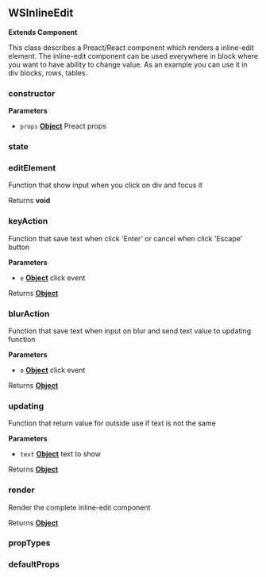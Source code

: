 <!-- Generated by documentation.js. Update this documentation by updating the source code. -->

## WSInlineEdit

**Extends Component**

This class describes a Preact/React component which renders a inline-edit element.
The inline-edit component can be used everywhere in block where you want to have ability to change value.
As an example you can use it in div blocks, rows, tables.

### constructor

**Parameters**

-   `props` **[Object](https://developer.mozilla.org/en-US/docs/Web/JavaScript/Reference/Global_Objects/Object)** Preact props

### state

### editElement

Function that show input when you click on div and focus it

Returns **void** 

### keyAction

Function that save text when click 'Enter' or cancel when click 'Escape' button

**Parameters**

-   `e` **[Object](https://developer.mozilla.org/en-US/docs/Web/JavaScript/Reference/Global_Objects/Object)** click event

Returns **[Object](https://developer.mozilla.org/en-US/docs/Web/JavaScript/Reference/Global_Objects/Object)** 

### blurAction

Function that save text when input on blur and send text value to updating function

**Parameters**

-   `e` **[Object](https://developer.mozilla.org/en-US/docs/Web/JavaScript/Reference/Global_Objects/Object)** click event

Returns **[Object](https://developer.mozilla.org/en-US/docs/Web/JavaScript/Reference/Global_Objects/Object)** 

### updating

Function that return value for outside use if text is not the same

**Parameters**

-   `text` **[Object](https://developer.mozilla.org/en-US/docs/Web/JavaScript/Reference/Global_Objects/Object)** text to show

Returns **[Object](https://developer.mozilla.org/en-US/docs/Web/JavaScript/Reference/Global_Objects/Object)** 

### render

Render the complete inline-edit component

Returns **[Object](https://developer.mozilla.org/en-US/docs/Web/JavaScript/Reference/Global_Objects/Object)** 

### propTypes

### defaultProps
